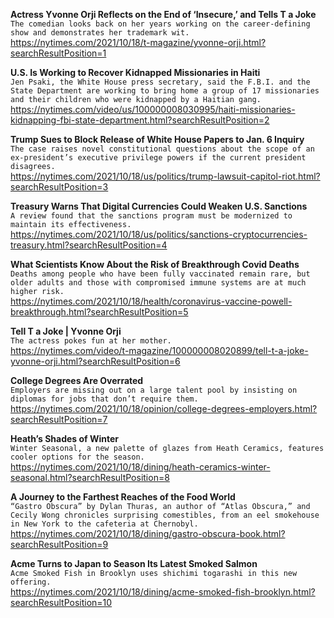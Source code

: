 **Actress Yvonne Orji Reflects on the End of ‘Insecure,’ and Tells T a Joke**\
`The comedian looks back on her years working on the career-defining show and demonstrates her trademark wit.`\
https://nytimes.com/2021/10/18/t-magazine/yvonne-orji.html?searchResultPosition=1

**U.S. Is Working to Recover Kidnapped Missionaries in Haiti**\
`Jen Psaki, the White House press secretary, said the F.B.I. and the State Department are working to bring home a group of 17 missionaries and their children who were kidnapped by a Haitian gang.`\
https://nytimes.com/video/us/100000008030995/haiti-missionaries-kidnapping-fbi-state-department.html?searchResultPosition=2

**Trump Sues to Block Release of White House Papers to Jan. 6 Inquiry**\
`The case raises novel constitutional questions about the scope of an ex-president’s executive privilege powers if the current president disagrees.`\
https://nytimes.com/2021/10/18/us/politics/trump-lawsuit-capitol-riot.html?searchResultPosition=3

**Treasury Warns That Digital Currencies Could Weaken U.S. Sanctions**\
`A review found that the sanctions program must be modernized to maintain its effectiveness.`\
https://nytimes.com/2021/10/18/us/politics/sanctions-cryptocurrencies-treasury.html?searchResultPosition=4

**What Scientists Know About the Risk of Breakthrough Covid Deaths**\
`Deaths among people who have been fully vaccinated remain rare, but older adults and those with compromised immune systems are at much higher risk.`\
https://nytimes.com/2021/10/18/health/coronavirus-vaccine-powell-breakthrough.html?searchResultPosition=5

**Tell T a Joke | Yvonne Orji**\
`The actress pokes fun at her mother.`\
https://nytimes.com/video/t-magazine/100000008020899/tell-t-a-joke-yvonne-orji.html?searchResultPosition=6

**College Degrees Are Overrated**\
`Employers are missing out on a large talent pool by insisting on diplomas for jobs that don’t require them.`\
https://nytimes.com/2021/10/18/opinion/college-degrees-employers.html?searchResultPosition=7

**Heath’s Shades of Winter**\
`Winter Seasonal, a new palette of glazes from Heath Ceramics, features cooler options for the season.`\
https://nytimes.com/2021/10/18/dining/heath-ceramics-winter-seasonal.html?searchResultPosition=8

**A Journey to the Farthest Reaches of the Food World**\
`“Gastro Obscura” by Dylan Thuras, an author of “Atlas Obscura,” and Cecily Wong chronicles surprising comestibles, from an eel smokehouse in New York to the cafeteria at Chernobyl.`\
https://nytimes.com/2021/10/18/dining/gastro-obscura-book.html?searchResultPosition=9

**Acme Turns to Japan to Season Its Latest Smoked Salmon**\
`Acme Smoked Fish in Brooklyn uses shichimi togarashi in this new offering.`\
https://nytimes.com/2021/10/18/dining/acme-smoked-fish-brooklyn.html?searchResultPosition=10

